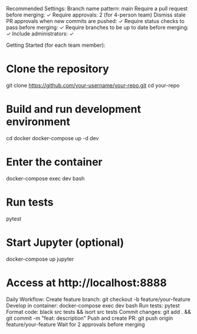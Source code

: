 Recommended Settings:
    Branch name pattern: main
    Require a pull request before merging: ✓
    Require approvals: 2 (for 4-person team)
    Dismiss stale PR approvals when new commits are pushed: ✓
    Require status checks to pass before merging: ✓
    Require branches to be up to date before merging: ✓
    Include administrators: ✓


Getting Started (for each team member):
# Clone the repository
git clone https://github.com/your-username/your-repo.git
cd your-repo

# Build and run development environment
cd docker
docker-compose up -d dev

# Enter the container
docker-compose exec dev bash

# Run tests
pytest

# Start Jupyter (optional)
docker-compose up jupyter
# Access at http://localhost:8888

Daily Workflow:
Create feature branch: git checkout -b feature/your-feature
Develop in container: docker-compose exec dev bash
Run tests: pytest
Format code: black src tests && isort src tests
Commit changes: git add . && git commit -m "feat: description"
Push and create PR: git push origin feature/your-feature
Wait for 2 approvals before merging